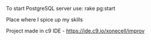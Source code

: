 To start PostgreSQL server use: rake pg:start

Place where I spice up my skills

Project made in c9 IDE - https://ide.c9.io/xonecell/improv
